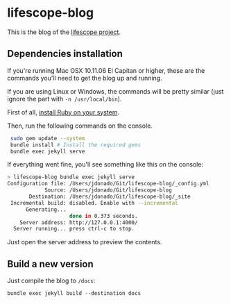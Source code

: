 # lifescope-blog

This is the blog of the [lifescope project](https://www.lifescope-project.com).

## Dependencies installation

If you're running Mac OSX 10.11.06 El Capitan or higher, these are the commands
you'll need to get the blog up and running.

If you are using Linux or Windows, the commands will be pretty similar (just ignore the part with `-n /usr/local/bin`).

First of all, [install Ruby on your system](https://www.ruby-lang.org/en/documentation/installation/).

Then, run the following commands on the console.

```bash
 sudo gem update --system
 bundle install # Install the required gems
 bundle exec jekyll serve
```

If everything went fine, you'll see something like this on the console:

```bash
> lifescope-blog bundle exec jekyll serve
Configuration file: /Users/jdonado/Git/lifescope-blog/_config.yml
            Source: /Users/jdonado/Git/lifescope-blog
       Destination: /Users/jdonado/Git/lifescope-blog/_site
 Incremental build: disabled. Enable with --incremental
      Generating...
                    done in 0.373 seconds.
    Server address: http://127.0.0.1:4000/
  Server running... press ctrl-c to stop.
```

Just open the server address to preview the contents.

## Build a new version

Just compile the blog to `/docs`:

`bundle exec jekyll build --destination docs`
